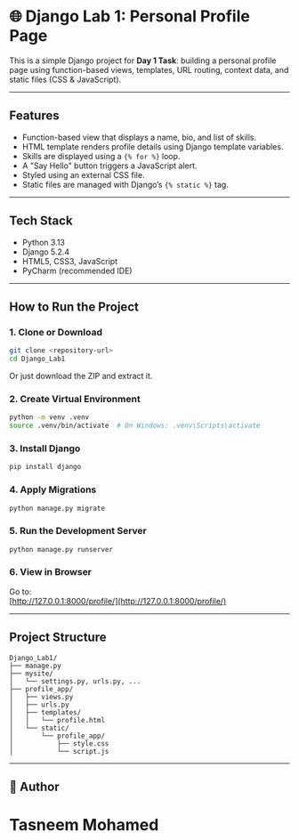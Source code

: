 # 🌐 Django Lab 1: Personal Profile Page

This is a simple Django project for **Day 1 Task**: building a personal profile page using function-based views, templates, URL routing, context data, and static files (CSS & JavaScript).

---

## Features

- Function-based view that displays a name, bio, and list of skills.
- HTML template renders profile details using Django template variables.
- Skills are displayed using a `{% for %}` loop.
- A "Say Hello" button triggers a JavaScript alert.
- Styled using an external CSS file.
- Static files are managed with Django’s `{% static %}` tag.

---

## Tech Stack

- Python 3.13
- Django 5.2.4
- HTML5, CSS3, JavaScript
- PyCharm (recommended IDE)

---

## How to Run the Project

### 1. Clone or Download

```bash
git clone <repository-url>
cd Django_Lab1
```

Or just download the ZIP and extract it.

### 2. Create Virtual Environment

```bash
python -m venv .venv
source .venv/bin/activate  # On Windows: .venv\Scripts\activate
```

### 3. Install Django

```bash
pip install django
```

### 4. Apply Migrations

```bash
python manage.py migrate
```

### 5. Run the Development Server

```bash
python manage.py runserver
```

### 6. View in Browser

Go to:  
[http://127.0.0.1:8000/profile/](http://127.0.0.1:8000/profile/)

---

## Project Structure

```
Django_Lab1/
├── manage.py
├── mysite/
│   └── settings.py, urls.py, ...
├── profile_app/
│   ├── views.py
│   ├── urls.py
│   ├── templates/
│   │   └── profile.html
│   └── static/
│       └── profile_app/
│           ├── style.css
│           └── script.js
```

---

## 👤 Author

# **Tasneem Mohamed**  
